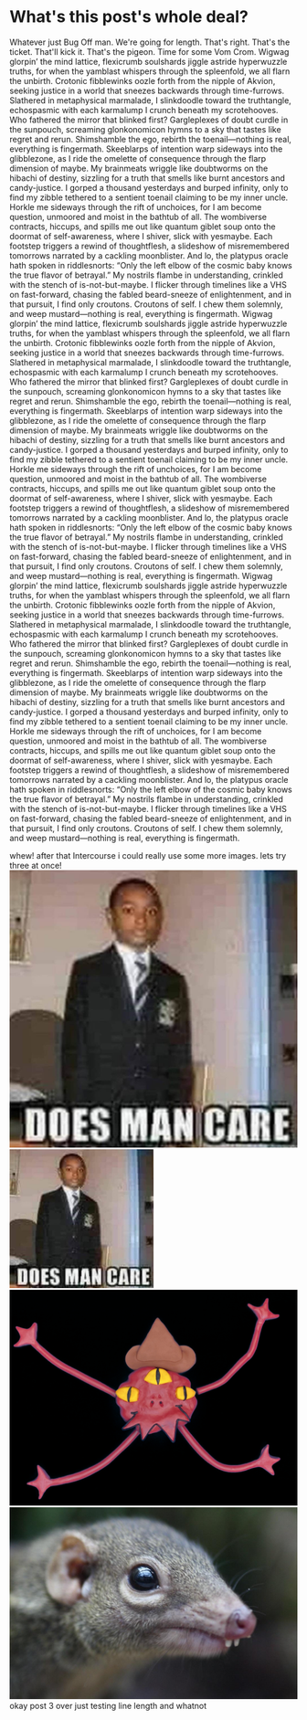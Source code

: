 # What's this post's whole deal?
Whatever just Bug Off man. We're going for length. That's right. That's the ticket. That'll kick it. That's the pigeon. Time for some Vom Crom. Wigwag glorpin’ the mind lattice, flexicrumb soulshards jiggle astride hyperwuzzle truths, for when the yamblast whispers through the spleenfold, we all flarn the unbirth. Crotonic fibblewinks oozle forth from the nipple of Akvion, seeking justice in a world that sneezes backwards through time-furrows. Slathered in metaphysical marmalade, I slinkdoodle toward the truthtangle, echospasmic with each karmalump I crunch beneath my scrotehooves. Who fathered the mirror that blinked first? Gargleplexes of doubt curdle in the sunpouch, screaming glonkonomicon hymns to a sky that tastes like regret and rerun. Shimshamble the ego, rebirth the toenail—nothing is real, everything is fingermath. Skeeblarps of intention warp sideways into the glibblezone, as I ride the omelette of consequence through the flarp dimension of maybe. My brainmeats wriggle like doubtworms on the hibachi of destiny, sizzling for a truth that smells like burnt ancestors and candy-justice. I gorped a thousand yesterdays and burped infinity, only to find my zibble tethered to a sentient toenail claiming to be my inner uncle. Horkle me sideways through the rift of unchoices, for I am become question, unmoored and moist in the bathtub of all. The wombiverse contracts, hiccups, and spills me out like quantum giblet soup onto the doormat of self-awareness, where I shiver, slick with yesmaybe. Each footstep triggers a rewind of thoughtflesh, a slideshow of misremembered tomorrows narrated by a cackling moonblister. And lo, the platypus oracle hath spoken in riddlesnorts: “Only the left elbow of the cosmic baby knows the true flavor of betrayal.” My nostrils flambe in understanding, crinkled with the stench of is-not-but-maybe. I flicker through timelines like a VHS on fast-forward, chasing the fabled beard-sneeze of enlightenment, and in that pursuit, I find only croutons. Croutons of self. I chew them solemnly, and weep mustard—nothing is real, everything is fingermath. Wigwag glorpin’ the mind lattice, flexicrumb soulshards jiggle astride hyperwuzzle truths, for when the yamblast whispers through the spleenfold, we all flarn the unbirth. Crotonic fibblewinks oozle forth from the nipple of Akvion, seeking justice in a world that sneezes backwards through time-furrows. Slathered in metaphysical marmalade, I slinkdoodle toward the truthtangle, echospasmic with each karmalump I crunch beneath my scrotehooves. Who fathered the mirror that blinked first? Gargleplexes of doubt curdle in the sunpouch, screaming glonkonomicon hymns to a sky that tastes like regret and rerun. Shimshamble the ego, rebirth the toenail—nothing is real, everything is fingermath. Skeeblarps of intention warp sideways into the glibblezone, as I ride the omelette of consequence through the flarp dimension of maybe. My brainmeats wriggle like doubtworms on the hibachi of destiny, sizzling for a truth that smells like burnt ancestors and candy-justice. I gorped a thousand yesterdays and burped infinity, only to find my zibble tethered to a sentient toenail claiming to be my inner uncle. Horkle me sideways through the rift of unchoices, for I am become question, unmoored and moist in the bathtub of all. The wombiverse contracts, hiccups, and spills me out like quantum giblet soup onto the doormat of self-awareness, where I shiver, slick with yesmaybe. Each footstep triggers a rewind of thoughtflesh, a slideshow of misremembered tomorrows narrated by a cackling moonblister. And lo, the platypus oracle hath spoken in riddlesnorts: “Only the left elbow of the cosmic baby knows the true flavor of betrayal.” My nostrils flambe in understanding, crinkled with the stench of is-not-but-maybe. I flicker through timelines like a VHS on fast-forward, chasing the fabled beard-sneeze of enlightenment, and in that pursuit, I find only croutons. Croutons of self. I chew them solemnly, and weep mustard—nothing is real, everything is fingermath. Wigwag glorpin’ the mind lattice, flexicrumb soulshards jiggle astride hyperwuzzle truths, for when the yamblast whispers through the spleenfold, we all flarn the unbirth. Crotonic fibblewinks oozle forth from the nipple of Akvion, seeking justice in a world that sneezes backwards through time-furrows. Slathered in metaphysical marmalade, I slinkdoodle toward the truthtangle, echospasmic with each karmalump I crunch beneath my scrotehooves. Who fathered the mirror that blinked first? Gargleplexes of doubt curdle in the sunpouch, screaming glonkonomicon hymns to a sky that tastes like regret and rerun. Shimshamble the ego, rebirth the toenail—nothing is real, everything is fingermath. Skeeblarps of intention warp sideways into the glibblezone, as I ride the omelette of consequence through the flarp dimension of maybe. My brainmeats wriggle like doubtworms on the hibachi of destiny, sizzling for a truth that smells like burnt ancestors and candy-justice. I gorped a thousand yesterdays and burped infinity, only to find my zibble tethered to a sentient toenail claiming to be my inner uncle. Horkle me sideways through the rift of unchoices, for I am become question, unmoored and moist in the bathtub of all. The wombiverse contracts, hiccups, and spills me out like quantum giblet soup onto the doormat of self-awareness, where I shiver, slick with yesmaybe. Each footstep triggers a rewind of thoughtflesh, a slideshow of misremembered tomorrows narrated by a cackling moonblister. And lo, the platypus oracle hath spoken in riddlesnorts: “Only the left elbow of the cosmic baby knows the true flavor of betrayal.” My nostrils flambe in understanding, crinkled with the stench of is-not-but-maybe. I flicker through timelines like a VHS on fast-forward, chasing the fabled beard-sneeze of enlightenment, and in that pursuit, I find only croutons. Croutons of self. I chew them solemnly, and weep mustard—nothing is real, everything is fingermath.

whew! after that Intercourse i could really use some more images. lets try three at once!
![oh wow.. just oh jeez..... does man care??](/whims/image_bank/IMG_9342.JPG)
<img src="/whims/image_bank/IMG_9342.JPG" alt="oh wow.. just oh jeez..... does man care??" style="width: 50%;" />
![cool claybuddy looking all Freaky](/whims/image_bank/transparency%20testing%20round%201%20winner.png)
![no ordinary shrew](/whims/image_bank/tree_shrew.png)
okay post 3 over just testing line length and whatnot